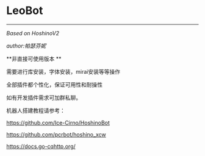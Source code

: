 # LeoBot

---

*Based on HoshinoV2*    

*author:帕瑟芬妮*    



**非直接可使用版本 **     

需要进行库安装，字体安装，mirai安装等等操作    



全部插件都个性化，保证可用性和耐操性  

如有开发插件需求可加群私聊。  

机器人搭建教程请参考：

https://github.com/Ice-Cirno/HoshinoBot

https://github.com/pcrbot/hoshino_xcw


https://docs.go-cqhttp.org/

